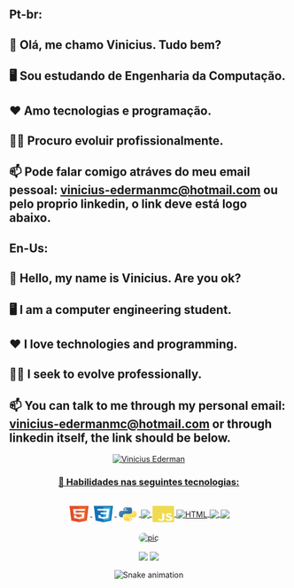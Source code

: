 ## Pt-br:

## 🤞 Olá, me chamo Vinicius. Tudo bem?

## 🖥️ Sou estudando de Engenharia da Computação.

## ❤️ Amo tecnologias e programação.

## 🧑🏻 Procuro evoluir profissionalmente.

## 📫 Pode falar comigo atráves do meu email pessoal: vinicius-edermanmc@hotmail.com ou pelo proprio linkedin, o link deve está logo abaixo.

## En-Us:

## 🤞 Hello, my name is Vinicius. Are you ok?

## 🖥️ I am a computer engineering student.

## ❤️ I love technologies and programming.

## 🧑🏻 I seek to evolve professionally.

## 📫 You can talk to me through my personal email: vinicius-edermanmc@hotmail.com or through linkedin itself, the link should be below.

<div align="center">
  <a href="https://github.com/ViniciusEderman">
  <img title="🔥 Get streak stats for your profile at git.io/streak-stats" alt="Vinicius Ederman" src="https://github-readme-streak-stats.herokuapp.com/?user=ViniciusEderman&theme=react&hide_border=true"/>
    <br/>
    
  
  
  ### 🥇 Habilidades nas seguintes tecnologias:
  <div style="display: inline_block"><br>
    <img align="center" alt="HTML" height="30" width="40" src="https://raw.githubusercontent.com/devicons/devicon/master/icons/html5/html5-original.svg">
    <img align="center" alt="CSS" height="30" width="40" src="https://raw.githubusercontent.com/devicons/devicon/master/icons/css3/css3-original.svg">
    <img align="center" alt="Python" height="30" width="40" src="https://raw.githubusercontent.com/devicons/devicon/master/icons/python/python-original.svg">
    <img align="center"  width="35em" src="https://cdn.jsdelivr.net/gh/devicons/devicon/icons/java/java-original.svg">
    <img align="center" alt="HTML" height="30" width="40" src="https://raw.githubusercontent.com/devicons/devicon/master/icons/javascript/javascript-plain.svg">
    <img align="center" alt="HTML" height="30" width="40" src="https://camo.githubusercontent.com/900baefb89e187c8b32cdbb3b440d1502fe8f30a1a335cc5dc5868af0142f8b1/68747470733a2f2f63646e2e6a7364656c6976722e6e65742f67682f64657669636f6e732f64657669636f6e2f69636f6e732f6e6f64656a732f6e6f64656a732d6f726967696e616c2e737667">
    <img align="center"  width="35em" src="https://cdn.jsdelivr.net/gh/devicons/devicon/icons/mysql/mysql-original.svg">
    <img align="center"  width="35em" src="https://camo.githubusercontent.com/9ebde7ca22ab3f3b4bf92d2743804ab9e581e413a16cdf3626c2092e69967d80/68747470733a2f2f63646e2e6a7364656c6976722e6e65742f67682f64657669636f6e732f64657669636f6e2f69636f6e732f6d6f6e676f64622f6d6f6e676f64622d6f726967696e616c2e737667">
      <br>
      <br>
    <img align="center" alt="pic" height="100" style="border-radius:45px;" src="https://c.tenor.com/R8ApZziQLWwAAAAC/hachiman-oregairu.gif">
      <br>
  </div>
  <br>   

<div>
  <a href="https://www.instagram.com/vinicius.ederman/" target="_blank"><img src="https://img.shields.io/badge/-Instagram-%23E4405F?style=for-the-badge&logo=instagram&logoColor=white" target="_blank"></a>
  <a href="https://www.linkedin.com/in/vinicius-magalh%C3%A3es-8713351a4/" target="_blank"><img src="https://img.shields.io/badge/-LinkedIn-%230077B5?style=for-the-badge&logo=linkedin&logoColor=white" target="_blank"></a> 
 
 ![Snake animation](https://github.com/ViniciusEderman/ViniciusEderman/blob/output/github-contribution-grid-snake.svg)
</div>
